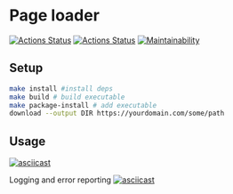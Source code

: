 # Page loader
[![Actions Status](https://github.com/i1yas/python-project-lvl3/workflows/hexlet-check/badge.svg)](https://github.com/i1yas/python-project-lvl3/actions)
[![Actions Status](https://github.com/i1yas/python-project-lvl3/workflows/build/badge.svg)](https://github.com/i1yas/python-project-lvl3/actions)
[![Maintainability](https://api.codeclimate.com/v1/badges/2efcf6de43108cbc9a3e/maintainability)](https://codeclimate.com/github/i1yas/python-project-lvl3/maintainability)

## Setup
```bash
make install #install deps
make build # build executable
make package-install # add executable
download --output DIR https://yourdomain.com/some/path
```

## Usage
[![asciicast](https://asciinema.org/a/6wcvtZsWXhX4olUh2ScUPLS6c.svg)](https://asciinema.org/a/6wcvtZsWXhX4olUh2ScUPLS6c)

Logging and error reporting
[![asciicast](https://asciinema.org/a/noe7MyuJaqcMLynyQtjeKFTXQ.svg)](https://asciinema.org/a/noe7MyuJaqcMLynyQtjeKFTXQ)